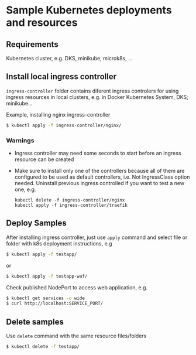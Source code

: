 # Sample Kubernetes deployments and resources

## Requirements

Kubernetes cluster, e.g. DKS, minikube, microk8s, ...

## Install local ingress controller

`ingress-controller` folder contains diferent ingress controlers for using ingress resources in local clusters, e.g. in Docker Kubernetes System, DKS; minikube...

Example, installing nginx ingress-controller

```bash
$ kubectl apply -f ingress-controller/nginx/
```

### Warnings

* Ingress controller may need some seconds to start before an ingress resource can be created
* Make sure to install only one of the controllers because all of them are configured to be used as default controllers, i.e. Not IngressClass option needed. Uninstall previous ingress controlled if you want to test a new one, e.g.

  ```
  kubectl delete -f ingress-controller/nginx
  kubectl apply -f ingress-controller/traefik
  ```

## Deploy Samples

After installing ingress controller, just use `apply` command and select file or folder with k8s deployment instructions, e.g 

```bash
$ kubectl apply -f testapp/
```

or

```bash
$ kubectl apply -f testapp-waf/
```

Check published NodePort to access web application, e.g.

```bash
$ kubectl get services -o wide
$ curl http://localhost:SERVICE_PORT/
```

## Delete samples

Use `delete` command with the same resource files/folders

```bash
$ kubectl delete -f testapp/
```
